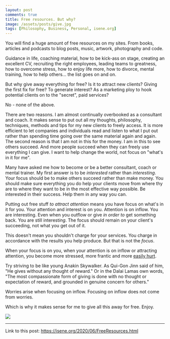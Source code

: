 ```yaml
---
layout: post
comments: true
title: Free resources. But why?
image: /assets/posts/give.jpg
tags: [Philosophy, Business, Personal, isene.org]
---
```


You will find a huge amount of free resources on my sites. From books,
articles and podcasts to blog posts, music, artwork, photography and code.

Guidance in life, coaching material, how to be kick-ass on stage, creating an
excellent CV, recruiting the right employees, leading teams to greatness, how
to overcome stress, how to enjoy life more, how to divorce, mental training,
how to help others... the list goes on and on.

But why give away everything for free? Is it to attract new clients?  Giving
the first fix for free? To generate interest? As a marketing ploy to hook
potential clients on to the "secret", paid services?

No - none of the above.

There are two reasons. I am almost continually overbooked as a consultant and
coach. It makes sense to put out all my thoughts, philosophy, techniques,
methods and tips for my new clients to freely access. It is more efficient to
let companies and individuals read and listen to what I put out rather than
spending time going over the same material again and again. The second reason
is that I am not in this for the money. I am in this to see others succeed.
And more people succeed when they can freely use everything I can give. I want
to help change the world, not focus on "what's in it for me".

Many have asked me how to become or be a better consultant, coach or mental
trainer. My first answer is to be <i>interested</i> rather than
<i>interesting</i>. Your focus should be to make others succeed rather than
make money. You should make sure everything you do help your clients move from
where thy are to where they want to be in the most effective way possible. Be
interested in their success. Help them in any way you can.

Putting out free stuff <i>to attract attention</i> means you have focus on
what's in it for you. Your attention and interest is on you. Attention is on
inflow. You are interesting. Even when you outflow or give <i>in order to</i>
get something back. You are still interest<i>ing</i>. The focus should remain
on your client's succeeding, not what you get out of it.

This doesn't mean you shouldn't charge for your services. You charge in
accordance with the results you help produce. But that is not the
<i>focus</i>. 

When your focus is on you, when your attention is on inflow or attracting
attention, you become more stressed, more frantic and more [easily
hurt](https://isene.org/2018/09/Podcast-EasilyHurt.html).

Try striving to be like young Anakin Skywalker. As Qui-Gon Jinn said of him,
"He gives without any thought of reward." Or in the Dalai Lamas own words,
"The most compassionate form of giving is done with no thought or expectation
of reward, and grounded in genuine concern for others."

Worries arise when focusing on inflow. Focusing on inflow does not come from
worries.

Which is why it makes sense for me to give all this away for free. Enjoy.

![](https://isene.org/assets/posts/giving.jpg)

---
Link to this post: <https://isene.org/2020/06/FreeResources.html>
